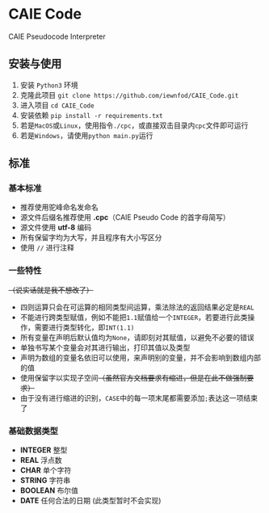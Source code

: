 # CAIE Code
CAIE Pseudocode Interpreter

## 安装与使用
1. 安装 `Python3` 环境
2. 克隆此项目 `git clone https://github.com/iewnfod/CAIE_Code.git`
3. 进入项目 `cd CAIE_Code`
4. 安装依赖 `pip install -r requirements.txt`
4. 若是`MacOS`或`Linux`，使用指令`./cpc`，或直接双击目录内`cpc`文件即可运行
5. 若是`Windows`，请使用`python main.py`运行

## 标准
### 基本标准
* 推荐使用驼峰命名发命名
* 源文件后缀名推荐使用 **.cpc**（CAIE Pseudo Code 的首字母简写）
* 源文件使用 **utf-8** 编码
* 所有保留字均为大写，并且程序有大小写区分
* 使用 `//` 进行注释

### 一些特性
~~（说实话就是我不想改了）~~
* 四则运算只会在可运算的相同类型间运算，乘法除法的返回结果必定是`REAL`
* 不能进行跨类型赋值，例如不能把`1.1`赋值给一个`INTEGER`，若要进行此类操作，需要进行类型转化，即`INT(1.1)`
* 所有变量在声明后默认值均为`None`，请即刻对其赋值，以避免不必要的错误
* 单独书写某个变量会对其进行输出，打印其值以及类型
* 声明为数组的变量名依旧可以使用，来声明别的变量，并不会影响到数组内部的值
* 使用保留字以实现子空间~~（虽然官方文档要求有缩进，但是在此不做强制要求）~~
* 由于没有进行缩进的识别，`CASE`中的每一项末尾都需要添加`;`表达这一项结束了

### 基础数据类型
* **INTEGER** 整型
* **REAL** 浮点数
* **CHAR** 单个字符
* **STRING** 字符串
* **BOOLEAN** 布尔值
* **DATE** 任何合法的日期 (此类型暂时不会实现)
